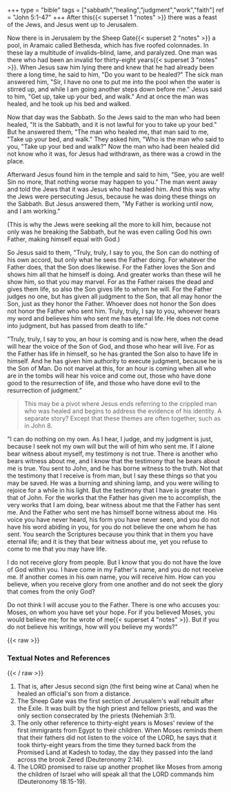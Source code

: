 +++
type = "bible"
tags = ["sabbath","healing","judgment","work","faith"]
ref = "John 5:1-47"
+++
After this{{< superset 1 "notes" >}} there was a feast of the Jews, and Jesus went up to Jerusalem.

Now there is in Jerusalem by the Sheep Gate{{< superset 2 "notes" >}} a pool, in Aramaic called Bethesda, which has five roofed colonnades. In these lay a multitude of invalids–blind, lame, and paralyzed. One man was there who had been an invalid for thirty-eight years{{< superset 3 "notes" >}}. When Jesus saw him lying there and knew that he had already been there a long time, he said to him, "Do you want to be healed?" The sick man answered him, "Sir, I have no one to put me into the pool when the water is stirred up, and while I am going another steps down before me." Jesus said to him, "Get up, take up your bed, and walk." And at once the man was healed, and he took up his bed and walked.

Now that day was the Sabbath. So the Jews said to the man who had been healed, "It is the Sabbath, and it is not lawful for you to take up your bed." But he answered them, "The man who healed me, that man said to me, "Take up your bed, and walk." They asked him, "Who is the man who said to you, "Take up your bed and walk?" Now the man who had been healed did not know who it was, for Jesus had withdrawn, as there was a crowd in the place.

Afterward Jesus found him in the temple and said to him, "See, you are well! Sin no more, that nothing worse may happen to you." The man went away and told the Jews that it was Jesus who had healed him. And this was why the Jews were persecuting Jesus, because he was doing these things on the Sabbath. But Jesus answered them, "My Father is working until now, and I am working."

(This is why the Jews were seeking all the more to kill him, because not only was he breaking the Sabbath, but he was even calling God his own Father, making himself equal with God.)

So Jesus said to them, "Truly, truly, I say to you, the Son can do nothing of his own accord, but only what he sees the Father doing. For whatever the Father does, that the Son does likewise. For the Father loves the Son and shows him all that he himself is doing. And greater works than these will he show him, so that you may marvel. For as the Father raises the dead and gives them life, so also the Son gives life to whom he will. For the Father judges no one, but has given all judgment to the Son, that all may honor the Son, just as they honor the Father. Whoever does not honor the Son does not honor the Father who sent him. Truly, truly, I say to you, whoever hears my word and believes him who sent me has eternal life. He does not come into judgment, but has passed from death to life."

"Truly, truly, I say to you, an hour is coming and is now here, when the dead will hear the voice of the Son of God, and those who hear will live. For as the Father has life in himself, so he has granted the Son also to have life in himself. And he has given him authority to execute judgment, because he is the Son of Man. Do not marvel at this, for an hour is coming when all who are in the tombs will hear his voice and come out, those who have done good to the resurrection of life, and those who have done evil to the resurrection of judgment."

> This may be a pivot where Jesus ends referring to the crippled man who was healed and begins to address the evidence of his identity. A separate story? Except that these themes are often together, such as in John 8.

"I can do nothing on my own. As I hear, I judge, and my judgment is just, because I seek not my own will but the will of him who sent me. If I alone bear witness about myself, my testimony is not true. There is another who bears witness about me, and I know that the testimony that he bears about me is true. You sent to John, and he has borne witness to the truth. Not that the testimony that I receive is from man, but I say these things so that you may be saved. He was a burning and shining lamp, and you were willing to rejoice for a while in his light. But the testimony that I have is greater than that of John. For the works that the Father has given me to accomplish, the very works that I am doing, bear witness about me that the Father has sent me. And the Father who sent me has himself borne witness about me. His voice you have never heard, his form you have never seen, and you do not have his word abiding in you, for you do not believe the one whom he has sent. You search the Scriptures because you think that in them you have eternal life; and it is they that bear witness about me, yet you refuse to come to me that you may have life.

I do not receive glory from people. But I know that you do not have the love of God within you. I have come in my Father's name, and you do not receive me. If another comes in his own name, you will receive him. How can you believe, when you receive glory from one another and do not seek the glory that comes from the only God?

Do not think I will accuse you to the Father. There is one who accuses you: Moses, on whom you have set your hope. For if you believed Moses, you would believe me; for he wrote of me{{< superset 4 "notes" >}}. But if you do not believe his writings, how will you believe my words?"

{{< raw >}} <h3 id="notes">Textual Notes and References</h3> {{< / raw >}}
1. That is, after Jesus second sign (the first being wine at Cana) when he healed an official's son from a distance.
2. The Sheep Gate was the first section of Jerusalem's wall rebuilt after the Exile. It was built by the high priest and fellow priests, and was the only section consecrated by the priests (Nehemiah 3:1).
3. The only other reference to thirty-eight years is Moses' review of the first immigrants from Egypt to their children. When Moses reminds them that their fathers did not listen to the voice of the LORD, he says that it took thirty-eight years from the time they turned back from the Promised Land at Kadesh to today, the day they passed into the land across the brook Zered (Deuteronomy 2:14).
4. The LORD promised to raise up another prophet like Moses from among the children of Israel who will speak all that the LORD commands him (Deuteronomy 18:15-19).
